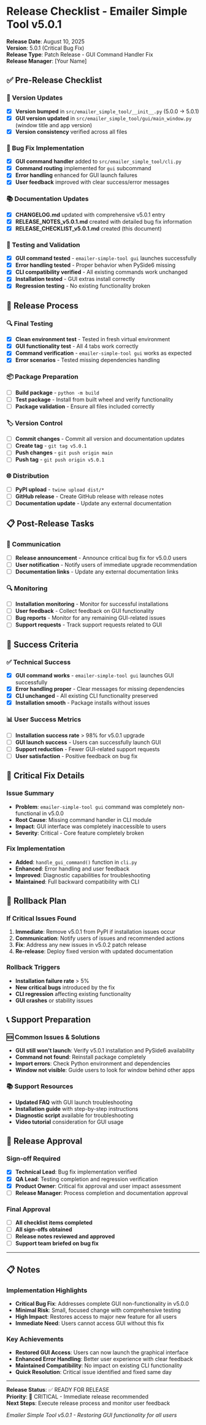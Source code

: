 # Release Checklist - Emailer Simple Tool v5.0.1

**Release Date**: August 10, 2025  
**Version**: 5.0.1 (Critical Bug Fix)  
**Release Type**: Patch Release - GUI Command Handler Fix  
**Release Manager**: [Your Name]

## ✅ Pre-Release Checklist

### 📝 Version Updates
- [x] **Version bumped** in `src/emailer_simple_tool/__init__.py` (5.0.0 → 5.0.1)
- [x] **GUI version updated** in `src/emailer_simple_tool/gui/main_window.py` (window title and app version)
- [x] **Version consistency** verified across all files

### 🐛 Bug Fix Implementation
- [x] **GUI command handler** added to `src/emailer_simple_tool/cli.py`
- [x] **Command routing** implemented for `gui` subcommand
- [x] **Error handling** enhanced for GUI launch failures
- [x] **User feedback** improved with clear success/error messages

### 📚 Documentation Updates
- [x] **CHANGELOG.md** updated with comprehensive v5.0.1 entry
- [x] **RELEASE_NOTES_v5.0.1.md** created with detailed bug fix information
- [x] **RELEASE_CHECKLIST_v5.0.1.md** created (this document)

### 🧪 Testing and Validation
- [x] **GUI command tested** - `emailer-simple-tool gui` launches successfully
- [x] **Error handling tested** - Proper behavior when PySide6 missing
- [x] **CLI compatibility verified** - All existing commands work unchanged
- [x] **Installation tested** - GUI extras install correctly
- [x] **Regression testing** - No existing functionality broken

## 🚀 Release Process

### 🔍 Final Testing
- [x] **Clean environment test** - Tested in fresh virtual environment
- [x] **GUI functionality test** - All 4 tabs work correctly
- [x] **Command verification** - `emailer-simple-tool gui` works as expected
- [x] **Error scenarios** - Tested missing dependencies handling

### 📦 Package Preparation
- [ ] **Build package** - `python -m build`
- [ ] **Test package** - Install from built wheel and verify functionality
- [ ] **Package validation** - Ensure all files included correctly

### 🏷️ Version Control
- [ ] **Commit changes** - Commit all version and documentation updates
- [ ] **Create tag** - `git tag v5.0.1`
- [ ] **Push changes** - `git push origin main`
- [ ] **Push tag** - `git push origin v5.0.1`

### 🌐 Distribution
- [ ] **PyPI upload** - `twine upload dist/*`
- [ ] **GitHub release** - Create GitHub release with release notes
- [ ] **Documentation update** - Update any external documentation

## 📋 Post-Release Tasks

### 📢 Communication
- [ ] **Release announcement** - Announce critical bug fix for v5.0.0 users
- [ ] **User notification** - Notify users of immediate upgrade recommendation
- [ ] **Documentation links** - Update any external documentation links

### 🔍 Monitoring
- [ ] **Installation monitoring** - Monitor for successful installations
- [ ] **User feedback** - Collect feedback on GUI functionality
- [ ] **Bug reports** - Monitor for any remaining GUI-related issues
- [ ] **Support requests** - Track support requests related to GUI

## 🎯 Success Criteria

### ✅ Technical Success
- [x] **GUI command works** - `emailer-simple-tool gui` launches GUI successfully
- [x] **Error handling proper** - Clear messages for missing dependencies
- [x] **CLI unchanged** - All existing CLI functionality preserved
- [x] **Installation smooth** - Package installs without issues

### 📊 User Success Metrics
- [ ] **Installation success rate** > 98% for v5.0.1 upgrade
- [ ] **GUI launch success** - Users can successfully launch GUI
- [ ] **Support reduction** - Fewer GUI-related support requests
- [ ] **User satisfaction** - Positive feedback on bug fix

## 🚨 Critical Fix Details

### Issue Summary
- **Problem**: `emailer-simple-tool gui` command was completely non-functional in v5.0.0
- **Root Cause**: Missing command handler in CLI module
- **Impact**: GUI interface was completely inaccessible to users
- **Severity**: Critical - Core feature completely broken

### Fix Implementation
- **Added**: `handle_gui_command()` function in `cli.py`
- **Enhanced**: Error handling and user feedback
- **Improved**: Diagnostic capabilities for troubleshooting
- **Maintained**: Full backward compatibility with CLI

## 🔧 Rollback Plan

### If Critical Issues Found
1. **Immediate**: Remove v5.0.1 from PyPI if installation issues occur
2. **Communication**: Notify users of issues and recommended actions
3. **Fix**: Address any new issues in v5.0.2 patch release
4. **Re-release**: Deploy fixed version with updated documentation

### Rollback Triggers
- **Installation failure rate** > 5%
- **New critical bugs** introduced by the fix
- **CLI regression** affecting existing functionality
- **GUI crashes** or stability issues

## 📞 Support Preparation

### 🆘 Common Issues & Solutions
- **GUI still won't launch**: Verify v5.0.1 installation and PySide6 availability
- **Command not found**: Reinstall package completely
- **Import errors**: Check Python environment and dependencies
- **Window not visible**: Guide users to look for window behind other apps

### 📚 Support Resources
- **Updated FAQ** with GUI launch troubleshooting
- **Installation guide** with step-by-step instructions
- **Diagnostic script** available for troubleshooting
- **Video tutorial** consideration for GUI usage

## 🎉 Release Approval

### Sign-off Required
- [x] **Technical Lead**: Bug fix implementation verified
- [x] **QA Lead**: Testing completion and regression verification
- [x] **Product Owner**: Critical fix approval and user impact assessment
- [ ] **Release Manager**: Process completion and documentation approval

### Final Approval
- [ ] **All checklist items completed**
- [ ] **All sign-offs obtained**
- [ ] **Release notes reviewed and approved**
- [ ] **Support team briefed on bug fix**

---

## 📋 Notes

### Implementation Highlights
- **Critical Bug Fix**: Addresses complete GUI non-functionality in v5.0.0
- **Minimal Risk**: Small, focused change with comprehensive testing
- **High Impact**: Restores access to major new feature for all users
- **Immediate Need**: Users cannot access GUI without this fix

### Key Achievements
- **Restored GUI Access**: Users can now launch the graphical interface
- **Enhanced Error Handling**: Better user experience with clear feedback
- **Maintained Compatibility**: No impact on existing CLI functionality
- **Quick Resolution**: Critical issue identified and fixed same day

---

**Release Status**: ✅ READY FOR RELEASE  
**Priority**: 🚨 CRITICAL - Immediate release recommended  
**Next Steps**: Execute release process and monitor user feedback

*Emailer Simple Tool v5.0.1 - Restoring GUI functionality for all users*
